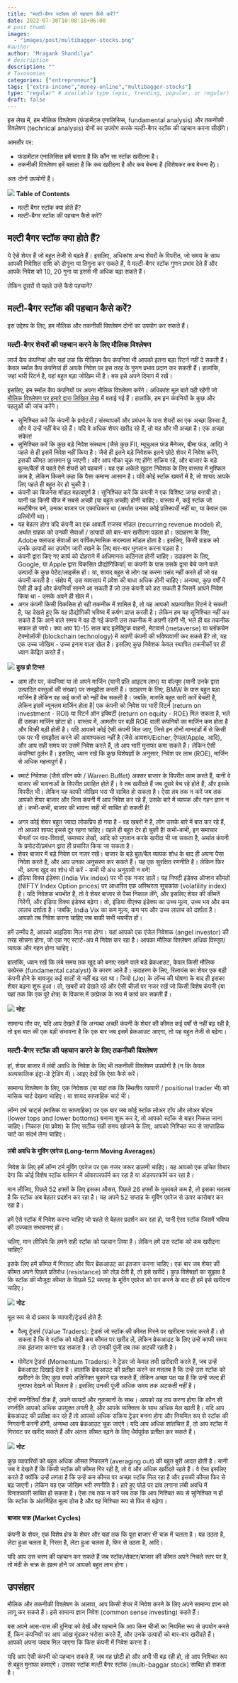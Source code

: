 ```yaml
---
title: "मल्टी-बैगर स्टॉक्स की पहचान कैसे करें?"
date: 2022-07-30T10:08:18+06:00
# post thumb
images:
  - "images/post/multibagger-stocks.png"
#author
author: "Mragank Shandilya"
# description
description: ""
# Taxonomies
categories: ["entrepreneur"]
tags: ["extra-income","money-online","multibagger-stocks"]
type: "regular" # available type (epic, trending, popular, or regular)
draft: false
---
```


इस लेख में, हम मौलिक विश्लेषण (फंडामेंटल एनालिसिस, fundamental analysis) और तकनीकी विश्लेषण (technical analysis) दोनों का उपयोग करके मल्टी-बैगर स्टॉक की पहचान करना सीखेंगे।

आमतौर पर:
* फंडामेंटल एनालिसिस हमें बताता है कि कौन सा स्टॉक खरीदना है।
* तकनीकी विश्लेषण हमें बताता है कि कब खरीदना है और कब बेचना है (विशेषकर कब बेचना है)।

अतः दोनों उपयोगी हैं। 

<div class="toc-mak">
<img src="../../../images/pencil.png">
<b>Table of Contents</b>
<ul>
<li>मल्टी बैगर स्टॉक क्या होते हैं?</li>
<li>मल्टी-बैगर स्टॉक की पहचान कैसे करें?</li>
</ul>
</div>

## मल्टी बैगर स्टॉक क्या होते हैं?

ये ऐसे शेयर हैं जो बहुत तेजी से बढ़ते हैं। इसलिए, अधिकांश अन्य शेयरों के विपरीत, जो समय के साथ आपकी निवेशित राशि को दोगुना या तिगुना कर सकते हैं, ये मल्टी-बैगर स्टॉक गुणन प्रभाव देते हैं और आपके निवेश को 10, 20 गुना या इससे भी अधिक बढ़ा सकते हैं।

लेकिन दूसरों से पहले उन्हें कैसे पहचानें?


## मल्टी-बैगर स्टॉक की पहचान कैसे करें?

इस उद्देश्य के लिए, हम मौलिक और तकनीकी विश्लेषण दोनों का उपयोग कर सकते हैं।

### मल्टी-बैगर शेयरों की पहचान करने के लिए मौलिक विश्लेषण

लार्ज कैप कंपनियां और यहां तक कि मीडियम कैप कंपनियां भी आपको इतना बड़ा रिटर्न नहीं दे सकती हैं। केवल स्मॉल कैप कंपनियां ही आपके निवेश पर इस तरह के गुणन प्रभाव प्रदान कर सकती हैं। हालांकि, जहां भारी रिटर्न है, वहां बहुत बड़ा जोखिम भी है। बस इसे अपने दिमाग में रखें।

इसलिए, हम स्मॉल कैप कंपनियों पर अपना मौलिक विश्लेषण करेंगे। अधिकांश मूल बातें वही रहेंगी जो <a href="../how-to-do-fundamental-analysis-of-shares" title="fundamental analysis" class="mak-link">मौलिक विश्लेषण पर हमारे द्वारा लिखित लेख</a> में बताई गई हैं। हालांकि, हम इन कंपनियों के कुछ और पहलुओं की जांच करेंगे।

* सुनिश्चित करें कि कंपनी के प्रमोटरों / संस्थापकों और प्रबंधन के पास शेयरों का एक अच्छा हिस्सा है, और वे उन्हें नहीं बेच रहे हैं। यदि वे अधिक शेयर खरीद रहे हैं, तो यह और भी अच्छा है। एक अच्छा संकेत!
* सुनिश्चित करें कि कुछ बड़े निवेश संस्थान (जैसे कुछ FII, म्यूचुअल फंड मैनेजर, बीमा फंड, आदि) ने पहले से ही इसमें निवेश नहीं किया है। जैसे ही इतने बड़े निवेशक इतने छोटे शेयर में निवेश करेंगे, इसकी कीमत आसमान छू जाएगी। और आप मौका चूक गए होंगे! सक्रिय रहें, और बाजार के बड़े बुल्स/बैलों से पहले ऐसे शेयरों को पहचानें। यह एक अकेले खुदरा निवेशक के लिए वास्तव में मुश्किल काम है, लेकिन किसने कहा कि पैसा कमाना आसान है। यदि कोई स्टॉक खबरों में है, तो शायद आपके लिए पहले ही बहुत देर हो चुकी है।
* कंपनी का बिजनेस मॉडल महत्वपूर्ण है। सुनिश्चित करें कि कंपनी ने एक विशिष्ट जगह बनायी हो। यानी यह किसी चीज में सबसे अच्छी (या बहुत अच्छी) होनी चाहिए। वास्तव में, कई स्टॉक जो मल्टीबैगर बने, उनका बाजार पर एकाधिकार था (अर्थात उनका कोई प्रतिस्पर्धी नहीं था, या केवल एक प्रतियोगी था)।
* यह बेहतर होगा यदि कंपनी का एक आवर्ती राजस्व मॉडल (recurring revenue model) हो, अर्थात ग्राहक को उनकी सेवाओं / उत्पादों को बार-बार खरीदना पड़ता हो। उदाहरण के लिए, Adobe क्लाउड सेवाओं का वार्षिक/मासिक सदस्यता मॉडल होता है। इसलिए, किसी ग्राहक को उनके उत्पादों का उपयोग जारी रखने के लिए बार-बार भुगतान करना पड़ता है।
* कंपनी द्वारा किए गए कार्य को दोहराने में अधिमानतः कठिनता होनी चाहिए। उदाहरण के लिए, Google, या Apple द्वारा विकसित प्रौद्योगिकियां| या कंपनी के पास उसके द्वारा बेचे जाने वाले उत्पादों के कुछ पेटेंट/लाइसेंस हों। या, शायद बहुत से लोग वह करना पसंद नहीं करते हों जो वह कंपनी करती है। संक्षेप में, उस व्यवसाय में प्रवेश की बाधा अधिक होनी चाहिए। अन्यथा, कुछ वर्षों में ऐसी ही कई और कंपनियाँ सामने आ सकती हैं जो उस कंपनी को हरा सकती हैं जिसमें आपने निवेश किया था - उसके अपने ही खेल में।
* अगर कंपनी किसी विकसित हो रही तकनीक में शामिल है, तो यह आपको अप्रत्याशित रिटर्न दे सकती है, यह देखते हुए कि वह प्रौद्योगिकी भविष्य में कर्षण प्राप्त करती है। लेकिन हम यह सुनिश्चित नहीं कर सकते हैं कि आने वाले समय में वह दी गई कंपनी उस तकनीक में अग्रणी रहेगी भी, भले ही वह तकनीक सफल हो जाये। क्या आप 10-15 साल बाद इलेक्ट्रिक वाहनों, मेटावर्स (metaverse) या ब्लॉकचेन टेक्नोलॉजी (blockchain technology) में अग्रणी कंपनी की भविष्यवाणी कर सकते हैं? तो, यह एक उच्च जोखिम - उच्च इनाम वाला खेल है। इसलिए कुछ निवेशक केवल स्थापित तकनीकों पर ही ध्यान केंद्रित करते हैं।

<div class="toc-mak">
  <img src="../../../images/pencil.png">
  <b>कुछ प्रो टिप्स!</b><br>

* आम तौर पर, कंपनियां या तो अपने मार्जिन (यानी प्रति आइटम लाभ) या वॉल्यूम (यानी उनके द्वारा उत्पादित वस्तुओं की संख्या) पर समझौता करती हैं। उदाहरण के लिए, BMW के पास बहुत बड़ा मार्जिन है लेकिन वह कई कारों को नहीं बेच सकती है। जबकि, मारुति बहुत सारी कारें बेचती है, लेकिन इसमें न्यूनतम मार्जिन होता है| एक कंपनी को निवेश पर भारी रिटर्न (return on investment - ROI) या रिटर्न ऑन इक्विटी (return on equity - ROE) मिल सकता है, भले ही उसका मार्जिन छोटा हो। वास्तव में, आमतौर पर बड़ी ROE वाली कंपनियों का मार्जिन कम होता है और बिक्री बड़ी होती है। यदि आपको कोई ऐसी कंपनी मिल जाए, जिसे इन दोनों मानदंडों में से किसी एक पर भी समझौता करने की आवश्यकता नहीं है (जैसे आयशर/Eicher, ऐप्पल/Apple, आदि), और आप सही समय पर उसमें निवेश करते हैं, तो आप भारी मुनाफा कमा सकते हैं। लेकिन ऐसी कंपनियां दुर्लभ हैं। इसलिए, ध्यान रखें कि कुछ विशेषज्ञों के अनुसार, निवेश पर लाभ (ROE), मार्जिन से अधिक महत्वपूर्ण है।

* स्मार्ट निवेशक (जैसे वॉरेन बफे / Warren Buffet) अक्सर बाजार के विपरीत काम करते हैं, यानी वे बाजार की भावनाओं के विपरीत प्रवाहित होते हैं। वे तब खरीदते हैं जब दूसरे बेच रहे होते हैं, और इसके विपरीत भी। लेकिन यह काफी जोखिम भरा भी साबित हो सकता है। ऐसा तब तक न करें जब तक आपको शेयर बाजार और जिस कंपनी में आप निवेश कर रहे हैं, उसके बारे में व्यापक और गहन ज्ञान न हो। कभी-कभी, बाजार की भावना सही भी साबित हो सकती है!
</div>

* अगर कोई शेयर बहुत ज्यादा लोकप्रिय हो गया है - वह खबरों में है, लोग उसके बारे में बात कर रहे हैं, तो आपको शायद इससे दूर रहना चाहिए। पहले ही बहुत देर हो चुकी है! कभी-कभी, इन समाचार चैनलों पर वाद-विवादों, समाचार लेखों, आदि को भुगतान करके खरीदा भी जा सकता है, अर्थात कंपनी के प्रमोटरों/प्रबंधन द्वारा ही प्रचारित किया जा सकता है।
* शेयर बाजार में बड़े निवेश पर नज़र रखें। बाजार के बड़े बुल/बैल व्यापक शोध के बाद ही अपना पैसा निवेश करते हैं, और आप उनका अनुसरण कर सकते हैं। यह एक सुरक्षित रणनीति है। लेकिन फिर भी, अपना खुद का शोध भी करें - कभी भी अंध अनुयायी न बनें!
* इंडिया विक्स इंडेक्स (India Vix index) पर भी एक नजर डालें। यह निफ्टी इंडेक्स ऑप्शन कीमतों (NIFTY Index Option prices) पर आधारित एक अस्थिरता सूचकांक (volatility index) है। यदि निवेशक भयभीत हैं, तो वे शेयर बाजार से पैसा निकाल लेंगे, और इसलिए शेयर की कीमतें गिरेंगी, और इंडिया विक्स इंडेक्स बढ़ेगा। तो, इंडिया वीएक्स इंडेक्स का उच्च मूल्य, उच्च भय और कम लालच दर्शाता है। जबकि, India Vix का कम मूल्य, कम भय और उच्च लालच को दर्शाता है। आपको तब निवेश करना चाहिए जब बाकी सभी भयभीत हों।

हमें उम्मीद है, आपको आइडिया मिल गया होगा। यहां आपको एक एंजेल निवेशक (angel investor) की तरह सोचना होगा, जो एक नए स्टार्ट-अप में निवेश कर रहा है। आपका मौलिक विश्लेषण अधिक विस्तृत/व्यापक और गहन होना चाहिए।

हालांकि, ध्यान रखें कि लंबे समय तक खुद को बनाए रखने वाले बड़े ब्रेकआउट, केवल किसी मौलिक उत्प्रेरक (fundamental catalyst) के कारण आते हैं। उदाहरण के लिए, रिलायंस का शेयर एक बड़ी कंपनी होने के बावजूद कई सालों से नहीं बढ़ रहा था। जियो (Jio) के लॉन्च की घोषणा के बाद ही इसका शेयर बढ़ना शुरू हुआ। तो, खबरों को देखते रहें और ऐसी चीज़ों पर नजर रखें जो किसी विशेष कंपनी (या यहां तक कि एक पूरे क्षेत्र) के विकास में उत्प्रेरक के रूप में कार्य कर सकती हैं।

<div class="toc-mak">
  <img src="../../../images/pencil.png">
  <b>नोट</b><br>

सामान्य तौर पर, यदि आप देखते हैं कि अन्यथा अच्छी कंपनी के शेयर की कीमत कई वर्षों से नहीं बढ़ रही है, तो इस बात की एक बड़ी संभावना है कि एक बार जब इसमें ब्रेकआउट आएगा, तो यह बहुत तेजी से बढ़ेगा। 
</div>

### मल्टी-बैगर स्टॉक की पहचान करने के लिए तकनीकी विश्लेषण

हां, शेयर बाजार में लंबी अवधि के निवेश के लिए भी तकनीकी विश्लेषण उपयोगी है (न कि केवल अल्पकालिक इंट्रा-डे ट्रेडिंग में)। आइए देखें कि ऐसा कैसे करें।

सामान्य विश्लेषण के लिए, एक निवेशक (या यहां तक कि स्थितीय व्यापारी / positional trader भी) को मासिक चार्ट देखना चाहिए। या शायद साप्ताहिक चार्ट भी।

लॉन्ग टर्म चार्ट्स (मासिक या साप्ताहिक) पर एक बार जब कोई स्टॉक लोअर टॉप और लोअर बॉटम (lower tops and lower bottoms) बनाना शुरू कर दे, तो आपको स्टॉक से बाहर निकल जाना चाहिए। निकास (या प्रवेश) के लिए सटीक सही समय खोजने के लिए, आपको निश्चित रूप से साप्ताहिक चार्ट का संदर्भ लेना चाहिए।

#### लंबी अवधि के मूविंग एवरेज (Long-term Moving Averages)

निवेश के लिए हमें लॉन्ग टर्म मूविंग एवरेज पर एक नजर जरूर डालनी चाहिए। यह आपको एक उचित विचार देगा कि कोई विशेष स्टॉक वर्तमान में ओवरपरफॉर्म कर रहा है या अंडरपरफॉर्म कर रहा है।

मान लीजिए, पिछले 52 हफ्तों के लिए इसका औसत, पिछले 26 हफ्तों के मुकाबले कम है, तो इसका मतलब है कि स्टॉक अब बेहतर प्रदर्शन कर रहा है। यह अपने 52 सप्ताह के मूविंग एवरेज से ऊपर कारोबार कर रहा है।

हमें ऐसे स्टॉक में निवेश करना चाहिए जो पहले से बेहतर प्रदर्शन कर रहा हो, यानी ऐसा स्टॉक जिसमें भविष्य की उज्ज्वल संभावनाएं हों।

चलिए, मान लीजिये कि हमने सही स्टॉक को पहचान लिया है। लेकिन हमें उस स्टॉक को कब खरीदना चाहिए?

इसके लिए हमें कीमत में गिरावट और फिर ब्रेकआउट का इंतजार करना चाहिए। एक बार जब शेयर की कीमत अपने पिछले प्रतिरोध (resistance) को तोड़ देती है, तो इसे खरीदें। कुछ विशेषज्ञों का सुझाव है कि स्टॉक की मौजूदा कीमत के पिछले 52 सप्ताह के मूविंग एवरेज को पार करने के बाद ही हमें इसे खरीदना चाहिए।

<div class="toc-mak">
  <img src="../../../images/pencil.png">
  <b>नोट</b><br>

मूल रूप से दो प्रकार के व्यापारी/ट्रेडर्स होते हैं:

* वैल्यू ट्रेडर्स (Value Traders): ट्रेडर्स जो स्टॉक की कीमत गिरने पर खरीदना पसंद करते हैं। हो सकता है कि वे स्टॉक को थोड़ी कम कीमत पर खरीद लें, लेकिन ब्रेकआउट के लिए उन्हें काफी समय तक इंतजार करना पड़ सकता है। तो उनकी पूंजी तब तक अटकी रहती है।

* मोमेंटम ट्रेडर्स (Momentum Traders): वे ट्रेडर जो केवल तभी खरीदारी करते हैं, जब उन्हें ब्रेकआउट दिखाई देता है। हालांकि ब्रेकआउट की प्रतीक्षा करने का मतलब है कि उन्हें उस स्टॉक को खरीदने के लिए कुछ रुपये अतिरिक्त चुकाने पड़ सकते हैं, लेकिन अच्छा पक्ष यह है कि उन्हें जल्द ही मुनाफा देखने को मिलता है। इसलिए उनकी पूंजी अधिक समय तक अटकती नहीं है।

दोनों रणनीतियाँ ठीक हैं, अपने फायदों और नुकसानों के साथ। आपको यह तय करना होगा कि कौन सी रणनीति आपको अधिक उपयुक्त लगती है, और आपके व्यक्तित्व के साथ अधिक मेल खाती है। यदि आप ब्रेकआउट की प्रतीक्षा कर रहे हैं तो आपको अधिक सक्रिय ट्रेडर बनना होगा और नियमित रूप से स्टॉक की निगरानी करनी होगी, अन्यथा आप ब्रेकआउट चूक जाएंगे। यदि आप अधिक शांतचित्त हैं, तो आप स्टॉक में गिरावट पर खरीद सकते हैं और अंततः कीमत बढ़ने के लिए धैर्यपूर्वक प्रतीक्षा कर सकते हैं।
</div>

<div class="toc-mak">
  <img src="../../../images/pencil.png">
  <b>नोट</b><br>

कुछ व्यापारियों को बहुत अधिक औसत निकालने (averaging out) की बहुत बुरी आदत होती है। यानी जब वे देखते हैं कि किसी स्टॉक की कीमत गिर रही है, तो वे और अधिक खरीदते रहते हैं। वे ऐसा इसलिए करते हैं क्योंकि उन्हें लगता है कि उन्हें कम कीमत पर अच्छा स्टॉक मिल रहा है और इसकी कीमत फिर से बढ़ जाएगी। लेकिन यह एक जोखिम भरी रणनीति है। हारे हुए घोड़े पर दांव लगाना लंबी अवधि में विनाशकारी साबित हो सकता है। ऐसा तब तक न करें जब तक कि आप निश्चित रूप से सुनिश्चित न हों कि स्टॉक के अंतर्निहित मूल्य ठोस है और वह निश्चित रूप से फिर से बढ़ेगा।
</div>

#### बाजार चक्र (Market Cycles)

कंपनी के शेयर, एक विशेष क्षेत्र के शेयर और यहां तक कि पूरा बाजार भी चक्र में चलता है। यह उठता है, लेटा हुआ चलता है, गिरता है, लेटा हुआ चलता है, फिर से उठता है, आदि।

यदि आप उस चरण की पहचान कर सकते हैं जब स्टॉक/सेक्टर/बाजार की कीमत अपने निचले स्तर पर है, तो मंदी के चक्र के ख़त्म होने पर आपको बहुत लाभ होगा।


## उपसंहार 

मौलिक और तकनीकी विश्लेषण के अलावा, आप किसी शेयर में निवेश करने के लिए अपने सामान्य ज्ञान को लागू कर सकते हैं। इसे सामान्य ज्ञान निवेश (common sense investing) कहते हैं।

बस अपने आस-पास की दुनिया को देखें और पहचाने कि आप किन चीजों का नियमित रूप से उपयोग करते हैं, किन कंपनियों पर आप आंख मूंदकर भरोसा करते हैं, और उनके उत्पादों को बार-बार खरीदते हैं। आपको अपना जवाब मिल जाएगा कि किस कंपनी में निवेश करना है।

यदि आप ऐसी कंपनी को पहचान सकते हैं, जब वह छोटी हो और अभी भी बढ़ रही हो, तो आप निश्चित रूप से बहुत मुनाफा कमाएंगे। उसका स्टॉक मल्टी बैगर स्टॉक (multi-baggar stock) साबित हो सकता है।
